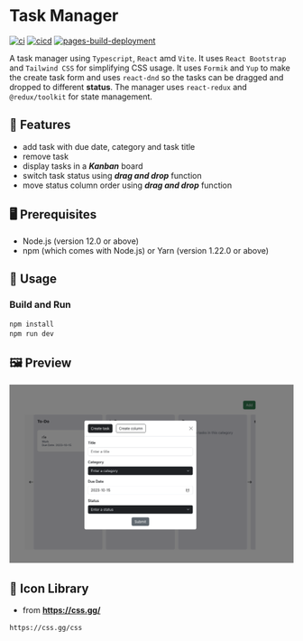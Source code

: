 # Task Manager
[![ci](https://github.com/ttiimmothy/task-manager/actions/workflows/ci.yml/badge.svg)](https://github.com/ttiimmothy/task-manager/actions/workflows/ci.yml)
[![cicd](https://github.com/ttiimmothy/task-manager/actions/workflows/cicd.yml/badge.svg)](https://github.com/ttiimmothy/task-manager/actions/workflows/cicd.yml)
[![pages-build-deployment](https://github.com/ttiimmothy/task-manager/actions/workflows/pages/pages-build-deployment/badge.svg)](https://github.com/ttiimmothy/task-manager/actions/workflows/pages/pages-build-deployment)

A task manager using `Typescript`, `React` amd `Vite`. It uses `React Bootstrap` and `Tailwind CSS` for simplifying CSS usage. It uses `Formik` and `Yup` to make the create task form and uses `react-dnd` so the tasks can be dragged and dropped to different **status**. The manager uses `react-redux` and `@redux/toolkit` for state management.

## 🎯 Features

- add task with due date, category and task title
- remove task
- display tasks in a ***Kanban*** board
- switch task status using ***drag and drop*** function
- move status column order using ***drag and drop*** function

## 🖥 Prerequisites

- Node.js (version 12.0 or above)
- npm (which comes with Node.js) or Yarn (version 1.22.0 or above)

## 🔧 Usage
### Build and Run

```TypeScript
npm install
npm run dev
```

## 🖼 Preview
![preview1](/public/preview1.png)

## :scroll: Icon Library

- from **<https://css.gg/>**

```HTML
https://css.gg/css
```